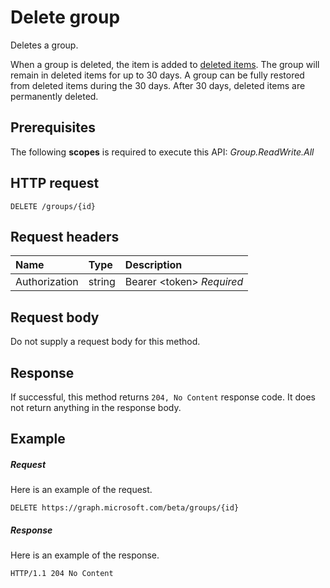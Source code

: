 # Delete group

Deletes a group.

When a group is deleted, the item is added to [deleted items](../resources/deleteditems.md). The group will remain in deleted items for up to 30 days. A group can be fully restored from deleted items during the 30 days. After 30 days, deleted items are permanently deleted.

## Prerequisites
The following **scopes** is required to execute this API: *Group.ReadWrite.All*
## HTTP request
<!-- { "blockType": "ignored" } -->
```http
DELETE /groups/{id}
```
## Request headers
| Name       | Type | Description|
|:---------------|:--------|:----------|
| Authorization  | string  | Bearer &lt;token&gt; *Required* |

## Request body
Do not supply a request body for this method.


## Response
If successful, this method returns `204, No Content` response code. It does not return anything in the response body.

## Example
##### Request
Here is an example of the request.
<!-- {
  "blockType": "request",
  "name": "delete_group"
}-->
```http
DELETE https://graph.microsoft.com/beta/groups/{id}
```
##### Response
Here is an example of the response. 
<!-- {
  "blockType": "response",
  "truncated": true
} -->
```http
HTTP/1.1 204 No Content
```

<!-- uuid: 8fcb5dbc-d5aa-4681-8e31-b001d5168d79
2015-10-25 14:57:30 UTC -->
<!-- {
  "type": "#page.annotation",
  "description": "Delete group",
  "keywords": "",
  "section": "documentation",
  "tocPath": ""
}-->